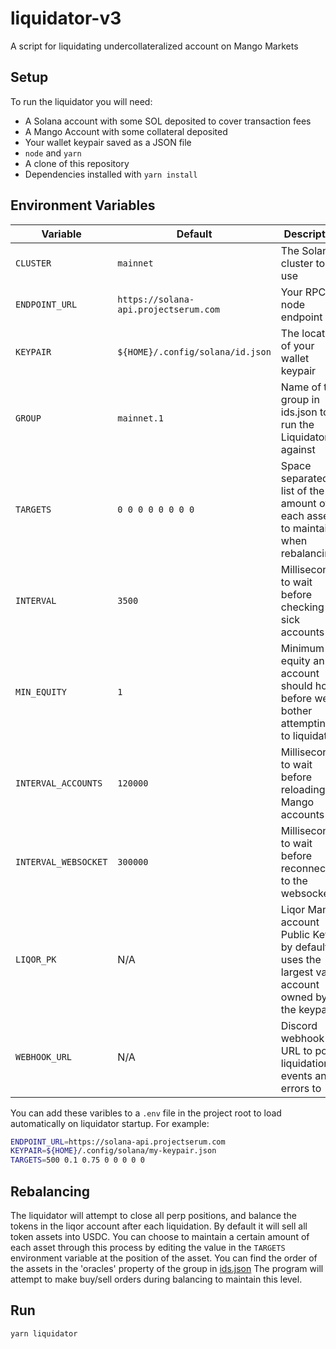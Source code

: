 # liquidator-v3
A script for liquidating undercollateralized account on Mango Markets

## Setup
To run the liquidator you will need:
* A Solana account with some SOL deposited to cover transaction fees
* A Mango Account with some collateral deposited
* Your wallet keypair saved as a JSON file
* `node` and `yarn`
* A clone of this repository
* Dependencies installed with `yarn install`

## Environment Variables
| Variable | Default | Description |
| -------- | ------- | ----------- |
| `CLUSTER` | `mainnet` | The Solana cluster to use |
| `ENDPOINT_URL` | `https://solana-api.projectserum.com` | Your RPC node endpoint |
| `KEYPAIR` | `${HOME}/.config/solana/id.json` | The location of your wallet keypair |
| `GROUP` | `mainnet.1` | Name of the group in ids.json to run the Liquidator against |
| `TARGETS` | `0 0 0 0 0 0 0 0` | Space separated list of the amount of each asset to maintain when rebalancing |
| `INTERVAL` | `3500` | Milliseconds to wait before checking for sick accounts |
| `MIN_EQUITY` | `1` | Minimum equity an account should hold before we bother attempting to liquidate it |
| `INTERVAL_ACCOUNTS` | `120000` | Milliseconds to wait before reloading all Mango accounts |
| `INTERVAL_WEBSOCKET` | `300000` | Milliseconds to wait before reconnecting to the websocket |
| `LIQOR_PK` | N/A | Liqor Mango account Public Key, by default uses the largest value account owned by the keypair |
| `WEBHOOK_URL` | N/A | Discord webhook URL to post liquidation events and errors to |

You can add these varibles to a `.env` file in the project root to load automatically on liquidator startup. For example:
```bash
ENDPOINT_URL=https://solana-api.projectserum.com
KEYPAIR=${HOME}/.config/solana/my-keypair.json 
TARGETS=500 0.1 0.75 0 0 0 0 0
```
## Rebalancing
The liquidator will attempt to close all perp positions, and balance the tokens in the liqor account after each liquidation. By default it will sell all token assets into USDC. You can choose to maintain a certain amount of each asset through this process by editing the value in the `TARGETS` environment variable at the position of the asset. You can find the order of the assets in the 'oracles' property of the group in [ids.json](https://github.com/blockworks-foundation/mango-client-v3/blob/main/src/ids.json#L81) The program will attempt to make buy/sell orders during balancing to maintain this level.

## Run
```
yarn liquidator
```